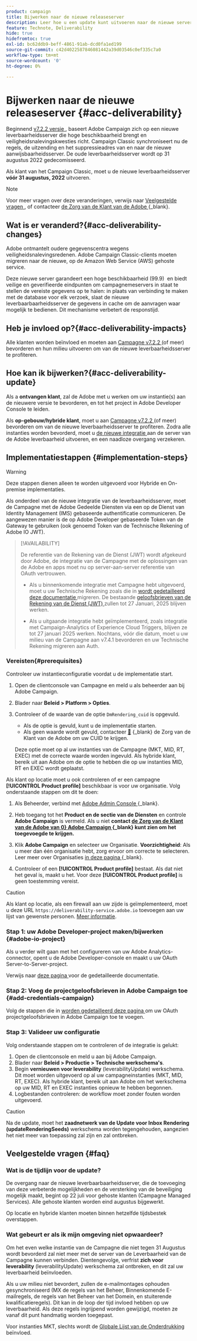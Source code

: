 ```yaml
---
product: campaign
title: Bijwerken naar de nieuwe releaseserver
description: Leer hoe u een update kunt uitvoeren naar de nieuwe server voor campagneresultaten
feature: Technote, Deliverability
hide: true
hidefromtoc: true
exl-id: bc62ddb9-beff-4861-91ab-dcd0fa1ed199
source-git-commit: c42d4022587846081442a39d03546c0ef335c7a0
workflow-type: tm+mt
source-wordcount: '0'
ht-degree: 0%

---
```


# Bijwerken naar de nieuwe releaseserver {#acc-deliverability}

Beginnend [ v7.2.2 versie ](../../rn/using/latest-release.md#release-7-2-2), baseert Adobe Campaign zich op een nieuwe leverbaarheidsserver die hoge beschikbaarheid brengt en veiligheidsnalevingskwesties richt. Campaign Classic synchroniseert nu de regels, de uitzending en het suppressieadres van en naar de nieuwe aanwijsbaarheidsserver. De oude leverbaarheidsserver wordt op 31 augustus 2022 gedecomisseerd.

Als klant van het Campaign Classic, moet u de nieuwe leverbaarheidsserver **vóór 31 augustus, 2022** uitvoeren.

>[!NOTE]
>
>Voor meer vragen over deze veranderingen, verwijs naar [ Veelgestelde vragen ](#faq), of contacteer [ de Zorg van de Klant van de Adobe ](https://helpx.adobe.com/nl/enterprise/admin-guide.html/enterprise/using/support-for-experience-cloud.ug.html) {_blank}.
>

## Wat is er veranderd?{#acc-deliverability-changes}

Adobe ontmantelt oudere gegevenscentra wegens veiligheidsnalevingsredenen. Adobe Campaign Classic-clients moeten migreren naar de nieuwe, op de Amazon Web Service (AWS) gehoste service.

Deze nieuwe server garandeert een hoge beschikbaarheid (99.9) &#x200B; en biedt veilige en geverifieerde eindpunten om campagnemeservers in staat te stellen de vereiste gegevens op te halen: in plaats van verbinding te maken met de database voor elk verzoek, slaat de nieuwe leverbaarbaarheidsserver de gegevens in cache om de aanvragen waar mogelijk te bedienen. Dit mechanisme verbetert de responstijd. &#x200B;

## Heb je invloed op?{#acc-deliverability-impacts}

Alle klanten worden beïnvloed en moeten aan [ Campagne v7.2.2 ](../../rn/using/latest-release.md#release-7-2-2) (of meer) bevorderen en hun milieu uitvoeren om van de nieuwe leverbaarheidsserver te profiteren.

## Hoe kan ik bijwerken?{#acc-deliverability-update}

Als a **ontvangen klant**, zal de Adobe met u werken om uw instantie(s) aan de nieuwere versie te bevorderen, en tot het project in Adobe Developer Console te leiden.

Als **op-gebouw/hybride klant**, moet u aan [ Campagne v7.2.2 ](../../rn/using/latest-release.md#release-7-2-2) (of meer) bevorderen om van de nieuwe leverbaarheidsserver te profiteren. Zodra alle instanties worden bevorderd, moet u [ de nieuwe integratie ](#implementation-steps) aan de server van de Adobe leverbaarheid uitvoeren, en een naadloze overgang verzekeren.

## Implementatiestappen {#implementation-steps}

>[!WARNING]
>
>Deze stappen dienen alleen te worden uitgevoerd voor Hybride en On-premise implementaties.

Als onderdeel van de nieuwe integratie van de leverbaarheidsserver, moet de Campagne met de Adobe Gedeelde Diensten via een op de Dienst van Identity Management (IMS) gebaseerde authentificatie communiceren. De aangewezen manier is de op Adobe Developer gebaseerde Token van de Gateway te gebruiken (ook genoemd Token van de Technische Rekening of Adobe IO JWT).

>[!AVAILABILITY]
>
> De referentie van de Rekening van de Dienst (JWT) wordt afgekeurd door Adobe, de integratie van de Campagne met de oplossingen van de Adobe en apps moet nu op server-aan-server referentie van OAuth vertrouwen. </br>
>
> * Als u binnenkomende integratie met Campagne hebt uitgevoerd, moet u uw Technische Rekening zoals die in [ wordt gedetailleerd deze documentatie ](https://developer.adobe.com/developer-console/docs/guides/authentication/ServerToServerAuthentication/migration/#_blank) migreren. De bestaande [ geloofsbrieven van de Rekening van de Dienst (JWT) ](../../integrations/using/oauth-technical-account.md) zullen tot 27 Januari, 2025 blijven werken. </br>
>
> * Als u uitgaande integratie hebt geïmplementeerd, zoals integratie met Campaign-Analytics of Experience Cloud Triggers, blijven ze tot 27 januari 2025 werken. Nochtans, vóór die datum, moet u uw milieu van de Campagne aan v7.4.1 bevorderen en uw Technische Rekening migreren aan Auth.

### Vereisten{#prerequisites}

Controleer uw instantieconfiguratie voordat u de implementatie start.

1. Open de clientconsole van Campagne en meld u als beheerder aan bij Adobe Campaign.
1. Blader naar **Beleid > Platform > Opties**.
1. Controleer of de waarde van de optie `DmRendering_cuid` is opgevuld.

   * Als de optie is gevuld, kunt u de implementatie starten.
   * Als geen waarde wordt gevuld, contacteer [&#128279;](https://helpx.adobe.com/nl/enterprise/admin-guide.html/enterprise/using/support-for-experience-cloud.ug.html) {_blank} de Zorg van de Klant van de Adobe  om uw CUID te krijgen.

   Deze optie moet op al uw instanties van de Campagne (MKT, MID, RT, EXEC) met de correcte waarde worden ingevuld. Als hybride klant, bereik uit aan Adobe om de optie te hebben die op uw instanties MID, RT en EXEC wordt geplaatst.

Als klant op locatie moet u ook controleren of er een campagne **[!UICONTROL Product profile]** beschikbaar is voor uw organisatie. Volg onderstaande stappen om dit te doen:

1. Als Beheerder, verbind met [ Adobe Admin Console ](https://adminconsole.adobe.com/) {_blank}.
1. Heb toegang tot het **Product en de sectie van de Diensten** en controle **Adobe Campaign** is vermeld.
Als u niet **contact [ de Zorg van de Klant van de Adobe van 0&rbrace; Adobe Campaign ](https://helpx.adobe.com/nl/enterprise/admin-guide.html/enterprise/using/support-for-experience-cloud.ug.html) {_blank} kunt zien om het toegevoegde te krijgen.**
1. Klik **Adobe Campaign** en selecteer uw Organisatie.
   **Voorzichtigheid**: Als u meer dan één organisatie hebt, zorg ervoor om correcte te selecteren. Leer meer over Organisaties [ in deze pagina ](https://experienceleague.adobe.com/docs/control-panel/using/faq.html?lang=nl-NL#ims-org-id) {_blank}.

1. Controleer of een **[!UICONTROL Product profile]** bestaat. Als dat niet het geval is, maakt u het. Voor deze **[!UICONTROL Product profile]** is geen toestemming vereist.


>[!CAUTION]
>
>Als klant op locatie, als een firewall aan uw zijde is geïmplementeerd, moet u deze URL `https://deliverability-service.adobe.io` toevoegen aan uw lijst van gewenste personen. [Meer informatie](../../installation/using/url-permissions.md).


### Stap 1: uw Adobe Developer-project maken/bijwerken {#adobe-io-project}

Als u verder wilt gaan met het configureren van uw Adobe Analytics-connector, opent u de Adobe Developer-console en maakt u uw OAuth Server-to-Server-project.

Verwijs naar [ deze pagina ](../../integrations/using/oauth-technical-account.md#oauth-service) voor de gedetailleerde documentatie.

### Stap 2: Voeg de projectgeloofsbrieven in Adobe Campaign toe {#add-credentials-campaign}

Volg de stappen die in [ worden gedetailleerd deze pagina ](../../integrations/using/oauth-technical-account.md#add-credentials) om uw OAuth projectgeloofsbrieven in Adobe Campaign toe te voegen.

### Stap 3: Valideer uw configuratie

Volg onderstaande stappen om te controleren of de integratie is gelukt:

1. Open de clientconsole en meld u aan bij Adobe Campaign.
1. Blader naar **Beleid > Productie > Technische werkschema&#39;s**.
1. Begin **vernieuwen voor leverability** (leverabilityUpdate) werkschema. Dit moet worden uitgevoerd op al uw campagneinstanties (MKT, MID, RT, EXEC). Als hybride klant, bereik uit aan Adobe om het werkschema op uw MID, RT en EXEC instanties opnieuw te hebben begonnen.
1. Logbestanden controleren: de workflow moet zonder fouten worden uitgevoerd.

>[!CAUTION]
>
>Na de update, moet het **zaadnetwerk van de Update voor Inbox Rendering (updateRenderingSeeds)** werkschema worden tegengehouden, aangezien het niet meer van toepassing zal zijn en zal ontbreken.

## Veelgestelde vragen {#faq}

### Wat is de tijdlijn voor de update?

De overgang naar de nieuwe leverbaarbaarheidsserver, die de toevoeging van deze verbeterde mogelijkheden en de versterking van de beveiliging mogelijk maakt, begint op 22 juli voor gehoste klanten (Campagne Managed Services). Alle gehoste klanten worden eind augustus bijgewerkt.

Op locatie en hybride klanten moeten binnen hetzelfde tijdsbestek overstappen.

### Wat gebeurt er als ik mijn omgeving niet opwaardeer?

Om het even welke instantie van de Campagne die niet tegen 31 Augustus wordt bevorderd zal niet meer met de server van de Leverbaarheid van de Campagne kunnen verbinden. Dientengevolge, verfrist **zich voor leverability** (leverabilityUpdate) werkschema zal ontbreken, en dit zal uw leverbaarheid beïnvloeden.

Als u uw milieu niet bevordert, zullen de e-mailmontages ophouden gesynchroniseerd (MX de regels van het Beheer, Binnenkomende E-mailregels, de regels van het Beheer van het Domein, en stuiterende kwalificatieregels). Dit kan in de loop der tijd invloed hebben op uw leverbaarheid. Als deze regels ingrijpend worden gewijzigd, moeten ze vanaf dit punt handmatig worden toegepast.

Voor instanties MKT, slechts wordt de [ Globale Lijst van de Onderdrukking ](../../campaign-opt/using/filtering-rules.md#default-deliverability-exclusion-rules) beïnvloed.
